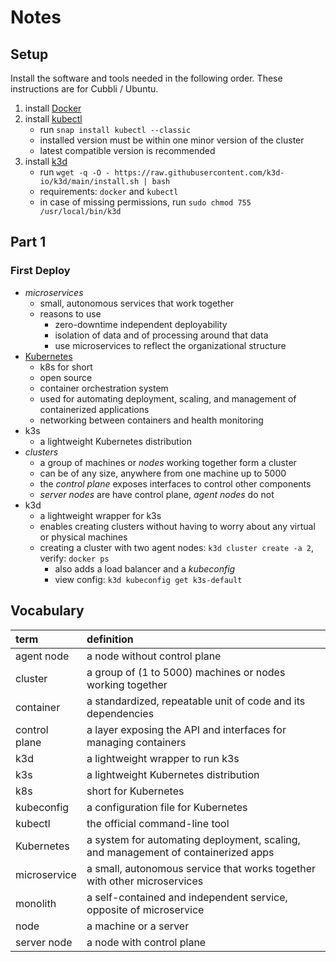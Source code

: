 # Notes

## Setup

Install the software and tools needed in the following order. These instructions are for Cubbli / Ubuntu.

1. install [Docker](https://docs.docker.com/get-docker)
2. install [kubectl](https://kubernetes.io/docs/tasks/tools)
   - run `snap install kubectl --classic`
   - installed version must be within one minor version of the cluster
   - latest compatible version is recommended
3. install [k3d](https://github.com/k3d-io/k3d#get)
   - run `wget -q -O - https://raw.githubusercontent.com/k3d-io/k3d/main/install.sh | bash`
   - requirements: `docker` and `kubectl`
   - in case of missing permissions, run `sudo chmod 755 /usr/local/bin/k3d`

## Part 1

### First Deploy

- _microservices_
  - small, autonomous services that work together
  - reasons to use
    - zero-downtime independent deployability
    - isolation of data and of processing around that data
    - use microservices to reflect the organizational structure
- [Kubernetes](https://kubernetes.io)
  - k8s for short
  - open source
  - container orchestration system
  - used for automating deployment, scaling, and management of containerized applications
  - networking between containers and health monitoring
- k3s
  - a lightweight Kubernetes distribution
- _clusters_
  - a group of machines or _nodes_ working together form a cluster
  - can be of any size, anywhere from one machine up to 5000
  - the _control plane_ exposes interfaces to control other components
  - _server nodes_ are have control plane, _agent nodes_ do not
- k3d
  - a lightweight wrapper for k3s
  - enables creating clusters without having to worry about any virtual or physical machines
  - creating a cluster with two agent nodes: `k3d cluster create -a 2`, verify: `docker ps`
    - also adds a load balancer and a _kubeconfig_
    - view config: `k3d kubeconfig get k3s-default`

## Vocabulary

| term          | definition                                                                        |
| :------------ | :-------------------------------------------------------------------------------- |
| agent node    | a node without control plane                                                      |
| cluster       | a group of (1 to 5000) machines or nodes working together                         |
| container     | a standardized, repeatable unit of code and its dependencies                      |
| control plane | a layer exposing the API and interfaces for managing containers                   |
| k3d           | a lightweight wrapper to run k3s                                                  |
| k3s           | a lightweight Kubernetes distribution                                             |
| k8s           | short for Kubernetes                                                              |
| kubeconfig    | a configuration file for Kubernetes                                               |
| kubectl       | the official command-line tool                                                    |
| Kubernetes    | a system for automating deployment, scaling, and management of containerized apps |
| microservice  | a small, autonomous service that works together with other microservices          |
| monolith      | a self-contained and independent service, opposite of microservice                |
| node          | a machine or a server                                                             |
| server node   | a node with control plane                                                         |
